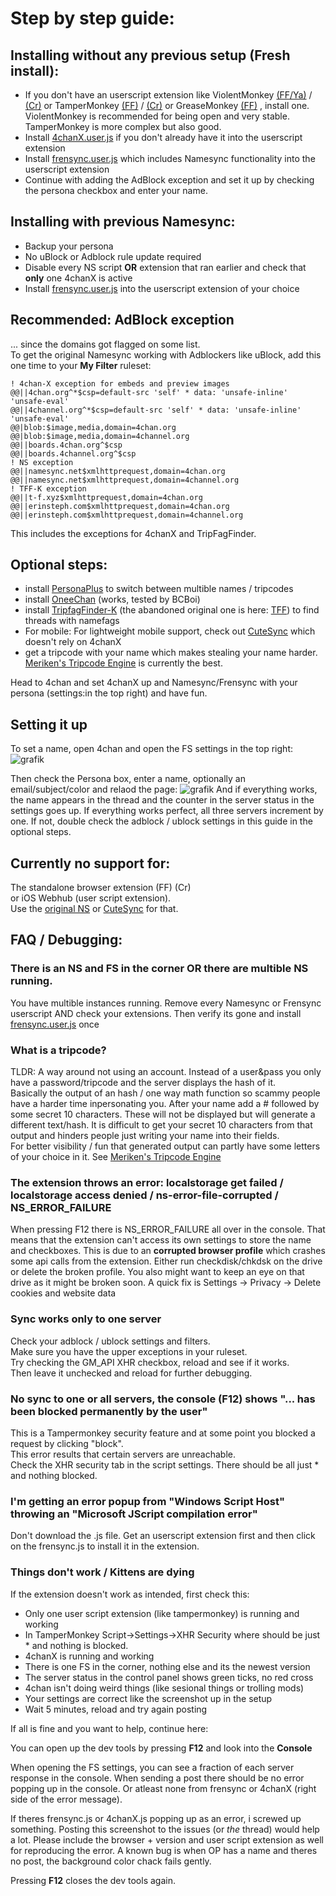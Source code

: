 # Step by step guide:

## Installing **without** any previous setup (Fresh install):
* If you don't have an userscript extension like ViolentMonkey  [(FF/Ya)](https://addons.mozilla.org/de/firefox/addon/violentmonkey/) / [(Cr)](https://chrome.google.com/webstore/detail/violentmonkey/jinjaccalgkegednnccohejagnlnfdag) or TamperMonkey [(FF)](https://addons.mozilla.org/de/firefox/addon/tampermonkey/) / [(Cr)](https://chrome.google.com/webstore/detail/tampermonkey/dhdgffkkebhmkfjojejmpbldmpobfkfo) or GreaseMonkey [(FF)](https://addons.mozilla.org/de/firefox/addon/greasemonkey/) , install one.  
ViolentMonkey is recommended for being open and very stable. TamperMonkey is more complex but also good. 
* Install [4chanX.user.js](https://www.4chan-x.net/builds/4chan-X.user.js) if you don't already have it into the userscript extension 
* Install [frensync.user.js](https://github.com/OPROSVOs/frensync/raw/main/frensync.user.js) which includes Namesync functionality into the userscript extension 
* Continue with adding the AdBlock exception and set it up by checking the persona checkbox and enter your name.

## Installing **with** previous Namesync:
* Backup your persona 
* No uBlock or Adblock rule update required
* Disable every NS script **OR** extension that ran earlier and check that **only** one 4chanX is active 
* Install [frensync.user.js](https://github.com/OPROSVOs/frensync/raw/main/frensync.user.js) into the userscript extension of your choice

## Recommended: AdBlock exception
... since the domains got flagged on some list.  
To get the original Namesync working with Adblockers like uBlock, add this one time to your **My Filter** ruleset:
```
! 4chan-X exception for embeds and preview images
@@||4chan.org^*$csp=default-src 'self' * data: 'unsafe-inline' 'unsafe-eval'
@@||4channel.org^*$csp=default-src 'self' * data: 'unsafe-inline' 'unsafe-eval'
@@|blob:$image,media,domain=4chan.org
@@|blob:$image,media,domain=4channel.org
@@||boards.4chan.org^$csp
@@||boards.4channel.org^$csp
! NS exception 
@@||namesync.net$xmlhttprequest,domain=4chan.org
@@||namesync.net$xmlhttprequest,domain=4channel.org 
! TFF-K exception
@@||t-f.xyz$xmlhttprequest,domain=4chan.org
@@||erinsteph.com$xmlhttprequest,domain=4chan.org
@@||erinsteph.com$xmlhttprequest,domain=4channel.org
```
This includes the exceptions for 4chanX and TripFagFinder.
## Optional steps:
* install [PersonaPlus](https://github.com/ErinSteph/PersonaPlus) to switch between multible names / tripcodes
* install [OneeChan](https://github.com/KevinParnell/OneeChan/raw/master/builds/OneeChan.user.js) (works, tested by BCBoi)
* install [TripfagFinder-K](https://github.com/ErinSteph/Tripfag-Finder-K) (the abandoned original one is here: [TFF](https://github.com/bstats/Tripfag-Finder)) to find threads with namefags
* For mobile: For lightweight mobile support, check out [CuteSync](https://github.com/ErinSteph/Cute-Sync) which doesn't rely on 4chanX
* get a tripcode with your name which makes stealing your name harder. [Meriken's Tripcode Engine](https://github.com/meriken/merikens-tripcode-engine-v3) is currently the best.

Head to 4chan and set 4chanX up and Namesync/Frensync with your persona (settings:in the top right) and have fun.

## Setting it up
To set a name, open 4chan and open the FS settings in the top right: ![grafik](https://user-images.githubusercontent.com/19379091/162594758-062a7fc5-bc89-4849-adbb-44d9f2363c8a.png)

Then check the Persona box, enter a name, optionally an email/subject/color and relaod the page:
![grafik](https://user-images.githubusercontent.com/19379091/162594823-58822efc-89ee-41cf-b2b5-d2b4a0f4f925.png)
And if everything works, the name appears in the thread and the counter in the server status in the settings goes up.
If everything works perfect, all three servers increment by one.
If not, double check the adblock / ublock settings in this guide in the optional steps.

## Currently no support for:

The standalone browser extension (FF) (Cr)  
or iOS Webhub (user script extension).  
Use the [original NS](https://milkytiptoe.github.io/Name-Sync/) or [CuteSync](https://github.com/ErinSteph/Cute-Sync) for that.

## FAQ / Debugging:

### There is an NS and FS in the corner OR there are multible NS running.
You have multible instances running. Remove every Namesync or Frensync userscript AND check your extensions. Then verify its gone and install [frensync.user.js](https://github.com/OPROSVOs/frensync/raw/main/frensync.user.js) once



### What is a tripcode?
TLDR: A way around not using an account. Instead of a user&pass you only have a password/tripcode and the server displays the hash of it.  
Basically the output of an hash / one way math function so scammy people have a harder time inpersonating you. After your name add a # followed by some secret 10 characters. These will not be displayed but will generate a different text/hash. It is difficult to get your secret 10 characters from that output and hinders people just writing your name into their fields.  
For better visibility / fun that generated output can partly have some letters of your choice in it. See [Meriken's Tripcode Engine](https://github.com/meriken/merikens-tripcode-engine-v3)



### The extension throws an error: localstorage get failed / localstorage access denied / ns-error-file-corrupted / NS_ERROR_FAILURE 
When pressing F12 there is NS_ERROR_FAILURE all over in the console.
That means that the extension can't access its own settings to store the name and checkboxes.
This is due to an **corrupted browser profile** which crashes some api calls from the extension.
Either run checkdisk/chkdsk on the drive or delete the broken profile. You also might want to keep an eye on that drive as it might be broken soon.
A quick fix is Settings -> Privacy -> Delete cookies and website data



### Sync works only to one server
Check your adblock / ublock settings and filters.  
Make sure you have the upper exceptions in your ruleset.  
Try checking the GM_API XHR checkbox, reload and see if it works.  
Then leave it unchecked and reload for further debugging.

### No sync to one or all servers, the console (F12) shows "... has been blocked permanently by the user"
This is a Tampermonkey security feature and at some point you blocked a request by clicking "block".  
This error results that certain servers are unreachable.  
Check the XHR security tab in the script settings. There should be all just * and nothing blocked.



### I'm getting an error popup from "Windows Script Host" throwing an "Microsoft JScript compilation error"
Don't download the .js file. Get an userscript extension first and then click on the frensync.js to install it in the extension.



### Things don't work / Kittens are dying
If the extension doesn't work as intended, first check this:
- Only one user script extension (like tampermonkey) is running and working
- In TamperMonkey  Script->Settings->XHR Security where should be just * and nothing is blocked.
- 4chanX is running and working
- There is one FS in the corner, nothing else and its the newest version
- The server status in the control panel shows green ticks, no red cross
- 4chan isn't doing weird things (like sesional things or trolling mods)
- Your settings are correct like the screenshot up in the setup
- Wait 5 minutes, reload and try again posting

If all is fine and you want to help, continue here:

You can open up the dev tools by pressing **F12** and look into the **Console**

When opening the FS settings, you can see a fraction of each server response in the console.
When sending a post there should be no error popping up in the console. Or atleast none from frensync or 4chanX (right side of the error message).

If theres frensync.js or 4chanX.js popping up as an error, i screwed up something. Posting this screenshot to the issues (or *the* thread) would help a lot. Please include the browser + version and user script extension as well for reproducing the error.
A known bug is when OP has a name and theres no post, the background color chack fails gently.

Pressing **F12** closes the dev tools again.

